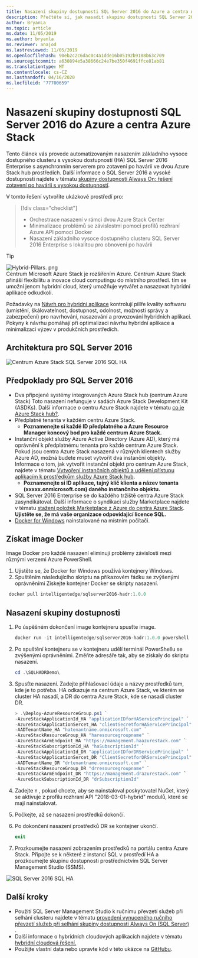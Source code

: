 ```yaml
---
title: Nasazení skupiny dostupnosti SQL Server 2016 do Azure a centra Azure Stack
description: Přečtěte si, jak nasadit skupinu dostupnosti SQL Server 2016 do Azure a centrum Azure Stack
author: BryanLa
ms.topic: article
ms.date: 11/05/2019
ms.author: bryanla
ms.reviewer: anajod
ms.lastreviewed: 11/05/2019
ms.openlocfilehash: 90eb2c2c6dac0c4a1dde16b05192b9188b63c709
ms.sourcegitcommit: a630894e5a38666c24e7be350f4691ffce81ab81
ms.translationtype: MT
ms.contentlocale: cs-CZ
ms.lasthandoff: 04/16/2020
ms.locfileid: "77700659"
---
```

# <a name="deploy-a-sql-server-2016-availability-group-to-azure-and-azure-stack-hub"></a>Nasazení skupiny dostupnosti SQL Server 2016 do Azure a centra Azure Stack

Tento článek vás provede automatizovaným nasazením základního vysoce dostupného clusteru s vysokou dostupností (HA) SQL Server 2016 Enterprise s asynchronním serverem pro zotavení po havárii ve dvou Azure Stack hub prostředích. Další informace o SQL Server 2016 a vysoké dostupnosti najdete v tématu [skupiny dostupnosti Always On: řešení zotavení po havárii s vysokou dostupností](https://docs.microsoft.com/sql/database-engine/availability-groups/windows/always-on-availability-groups-sql-server?view=sql-server-2016).

V tomto řešení vytvoříte ukázkové prostředí pro:

> [!div class="checklist"]
> - Orchestrace nasazení v rámci dvou Azure Stack Center
> - Minimalizace problémů se závislostmi pomocí profilů rozhraní Azure API pomocí Docker
> - Nasazení základního vysoce dostupného clusteru SQL Server 2016 Enterprise s lokalitou pro obnovení po havárii

> [!Tip]  
> ![Hybrid-Pillars. png](./media/solution-deployment-guide-cross-cloud-scaling/hybrid-pillars.png)  
> Centrum Microsoft Azure Stack je rozšířením Azure. Centrum Azure Stack přináší flexibilitu a inovace cloud computingu do místního prostředí. tím se umožní jenom hybridní cloud, který umožňuje vytvářet a nasazovat hybridní aplikace odkudkoli.  
> 
> Požadavky na [Návrh pro hybridní aplikace](overview-app-design-considerations.md) kontrolují pilíře kvality softwaru (umístění, škálovatelnost, dostupnost, odolnost, možnosti správy a zabezpečení) pro navrhování, nasazování a provozování hybridních aplikací. Pokyny k návrhu pomáhají při optimalizaci návrhu hybridní aplikace a minimalizaci výzev v produkčních prostředích.

## <a name="architecture-for-sql-server-2016"></a>Architektura pro SQL Server 2016

![Centrum Azure Stack SQL Server 2016 SQL HA](media/solution-deployment-guide-sql-ha/image1.png)

## <a name="prerequisites-for-sql-server-2016"></a>Předpoklady pro SQL Server 2016

  - Dva připojené systémy integrovaných Azure Stack hub (centrum Azure Stack) Toto nasazení nefunguje v sadách Azure Stack Development Kit (ASDKs). Další informace o centru Azure Stack najdete v tématu [co je Azure Stack hub?](https://azure.microsoft.com/overview/azure-stack/).
  - Předplatné tenanta v každém centru Azure Stack.    
      - **Poznamenejte si každé ID předplatného a Azure Resource Manager koncový bod pro každé centrum Azure Stack.**
  - Instanční objekt služby Azure Active Directory (Azure AD), který má oprávnění k předplatnému tenanta pro každé centrum Azure Stack. Pokud jsou centra Azure Stack nasazená v různých klientech služby Azure AD, možná budete muset vytvořit dva instanční objekty. Informace o tom, jak vytvořit instanční objekt pro centrum Azure Stack, najdete v tématu [Vytvoření instančních objektů a udělení přístupu aplikacím k prostředkům služby Azure Stack hub](https://docs.microsoft.com/azure-stack/user/azure-stack-create-service-principals).
      - **Poznamenejte si ID aplikace, tajný klíč klienta a název tenanta (xxxxx.onmicrosoft.com) daného instančního objektu.**
  - SQL Server 2016 Enterprise se do každého tržiště centra Azure Stack zasyndikátoval. Další informace o syndikaci služby Marketplace najdete v tématu [stažení položek Marketplace z Azure do centra Azure Stack](https://docs.microsoft.com/azure-stack/operator/azure-stack-download-azure-marketplace-item).
    **Ujistěte se, že má vaše organizace odpovídající licence SQL.**
  - [Docker for Windows](https://docs.docker.com/docker-for-windows/) nainstalované na místním počítači.

## <a name="get-the-docker-image"></a>Získat image Docker

Image Docker pro každé nasazení eliminují problémy závislosti mezi různými verzemi Azure PowerShell.

1.  Ujistěte se, že Docker for Windows používá kontejnery Windows.
2.  Spuštěním následujícího skriptu na příkazovém řádku se zvýšenými oprávněními Získejte kontejner Docker se skripty nasazení.

```powershell  
 docker pull intelligentedge/sqlserver2016-hadr:1.0.0
```

## <a name="deploy-the-availability-group"></a>Nasazení skupiny dostupnosti

1.  Po úspěšném dokončení image kontejneru spusťte image.

      ```powershell  
      docker run -it intelligentedge/sqlserver2016-hadr:1.0.0 powershell
      ```

2.  Po spuštění kontejneru se v kontejneru udělí terminál PowerShellu se zvýšenými oprávněními. Změňte adresáře tak, aby se získaly do skriptu nasazení.

      ```powershell  
      cd .\SQLHADRDemo\
      ```

3.  Spusťte nasazení. Zadejte přihlašovací údaje a názvy prostředků tam, kde je to potřeba. HA odkazuje na centrum Azure Stack, ve kterém se cluster HA nasadí, a DR do centra Azure Stack, kde se nasadí cluster DR.

      ```powershell
      > .\Deploy-AzureResourceGroup.ps1 `
      -AzureStackApplicationId_HA "applicationIDforHAServicePrincipal" `
      -AzureStackApplicationSercet_HA "clientSecretforHAServicePrincipal" `
      -AADTenantName_HA "hatenantname.onmicrosoft.com" `
      -AzureStackResourceGroup_HA "haresourcegroupname" `
      -AzureStackArmEndpoint_HA "https://management.haazurestack.com" `
      -AzureStackSubscriptionId_HA "haSubscriptionId" `
      -AzureStackApplicationId_DR "applicationIDforDRServicePrincipal" `
      -AzureStackApplicationSercet_DR "ClientSecretforDRServicePrincipal" `
      -AADTenantName_DR "drtenantname.onmicrosoft.com" `
      -AzureStackResourceGroup_DR "drresourcegroupname" `
      -AzureStackArmEndpoint_DR "https://management.drazurestack.com" `
      -AzureStackSubscriptionId_DR "drSubscriptionId"
      ```

4.  Zadejte `Y` , pokud chcete, aby se nainstaloval poskytovatel NuGet, který se aktivuje z profilu rozhraní API "2018-03-01-hybrid" modulů, které se mají nainstalovat.

5.  Počkejte, až se nasazení prostředků dokončí.

6.  Po dokončení nasazení prostředků DR se kontejner ukončí.

      ```powershell
      exit
      ```

7.  Prozkoumejte nasazení zobrazením prostředků na portálu centra Azure Stack. Připojte se k některé z instancí SQL v prostředí HA a prozkoumejte skupinu dostupnosti prostřednictvím SQL Server Management Studio (SSMS).

![SQL Server 2016 SQL HA](media/solution-deployment-guide-sql-ha/image2.png)

## <a name="next-steps"></a>Další kroky

  - Použití SQL Server Management Studio k ručnímu převzetí služeb při selhání clusteru najdete v tématu [provedení vynuceného ručního převzetí služeb při selhání skupiny dostupnosti Always On (SQL Server)](https://docs.microsoft.com/sql/database-engine/availability-groups/windows/perform-a-forced-manual-failover-of-an-availability-group-sql-server?view=sql-server-2017) .
  - Další informace o hybridních cloudových aplikacích najdete v tématu [hybridní cloudová řešení.](https://aka.ms/azsdevtutorials)
  - Použijte vlastní data nebo upravte kód v této ukázce na [GitHubu](https://github.com/Azure-Samples/azure-intelligent-edge-patterns).
